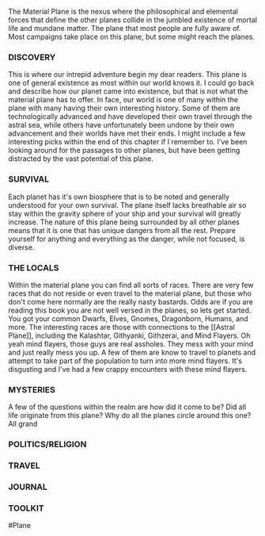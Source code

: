 The Material Plane is the nexus where the philosophical and elemental forces that define the other planes collide in the jumbled existence of mortal life and mundane matter.
The plane that most people are fully aware of. Most campaigns take place on this plane, but some might reach the planes.

### DISCOVERY
This is where our intrepid adventure begin my dear readers. This plane is one of general existence as most within our world knows it. I could go back and describe how our planet came into existence, but that is not what the material plane has to offer. In face, our world is one of many within the plane with many having their own interesting history. Some of them are technologically advanced and have developed their own travel through the astral sea, while others have unfortunately been undone by their own advancement and their worlds have met their ends. I might include a few interesting picks within the end of this chapter if I remember to. I've been looking around for the passages to other planes, but have been getting distracted by the vast potential of this plane. 

### SURVIVAL
Each planet has it's own biosphere that is to be noted and generally understood for your own survival. The plane itself lacks breathable air so stay within the gravity sphere of your ship and your survival will greatly increase. The nature of this plane being surrounded by all other planes means that it is one that has unique dangers from all the rest. Prepare yourself for anything and everything as the danger, while not focused, is diverse.

### THE LOCALS
Within the material plane you can find all sorts of races. There are very few races that do not reside or even travel to the material plane, but those who don't come here normally are the really nasty bastards. Odds are if you are reading this book you are not well versed in the planes, so lets get started. You got your common Dwarfs, Elves, Gnomes, Dragonborn, Humans, and more. The interesting races are those with connections to the [[Astral Plane]], including the Kalashtar, Githyanki, Githzerai, and Mind Flayers. Oh yeah mind flayers, those guys are real assholes. They mess with your mind and just really mess you up. A few of them are know to travel to planets and attempt to take part of the population to turn into more mind flayers. It's disgusting and I've had a few crappy encounters with these mind flayers.

### MYSTERIES
A few of the questions within the realm are how did it come to be? Did all life originate from this plane? Why do all the planes circle around this one? All grand 

### POLITICS/RELIGION


### TRAVEL


### JOURNAL


### TOOLKIT



#Plane 